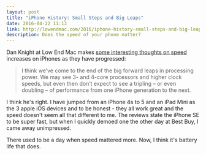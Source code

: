 ```yaml
---
layout: post
title: "iPhone History: Small Steps and Big Leaps"
date: 2016-04-22 11:13
link: http://lowendmac.com/2016/iphone-history-small-steps-and-big-leaps/
description: Does the speed of your phone matter?
---
```


 Dan Knight at Low End Mac makes [some interesting thoughts on speed](http://lowendmac.com/2016/iphone-history-small-steps-and-big-leaps) increases on iPhones as they have progressed:




> I think we’ve come to the end of the big forward leaps in processing power. We may see 3- and 4-core processors and higher clock speeds, but even then don’t expect to see a tripling – or even doubling – of performance from one iPhone generation to the next.


I think he's right. I have jumped from an iPhone 4s to 5 and an iPad Mini as the 3 apple iOS devices and to be honest - they all work great and the speed doesn't seem all that different to me. The reviews state the iPhone SE to be super fast, but when I quickly demoed one the other day at Best Buy, I came away unimpressed.

There used to be a day when speed mattered more. Now, I think it's battery life that does.
